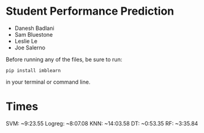# Student Performance Prediction

- Danesh Badlani
- Sam Bluestone
- Leslie Le
- Joe Salerno

Before running any of the files, be sure to run:

```
pip install imblearn
```

in your terminal or command line.

# Times

SVM: ~9:23.55
Logreg: ~8:07.08
KNN: ~14:03.58
DT: ~0:53.35
RF: ~3:35.84
